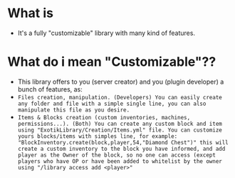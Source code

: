 # **What is**
- It's a fully "customizable" library with many kind of features.

# **What do i mean "Customizable"??**
- This library offers to you (server creator) and you (plugin developer) a bunch of features, as:
- `Files creation, manipulation. (Developers) You can easily create any folder and file with a simple single line, you can also manipulate this file as you desire.`
- `Items & Blocks creation (custom inventories, machines, permissions...). (Both) You can create any custom block and item using "ExotikLibrary/Creation/Items.yml" file. You can customize yours blocks/items with simples line, for example: "BlockInventory.create(block,player,54,"Diamond Chest")"
this will create a custom inventory to the block you have informed, and add player as the Owner of the block, so no one can access (except players who have OP or have been added to whitelist by the owner using "/library access add <player>"`
